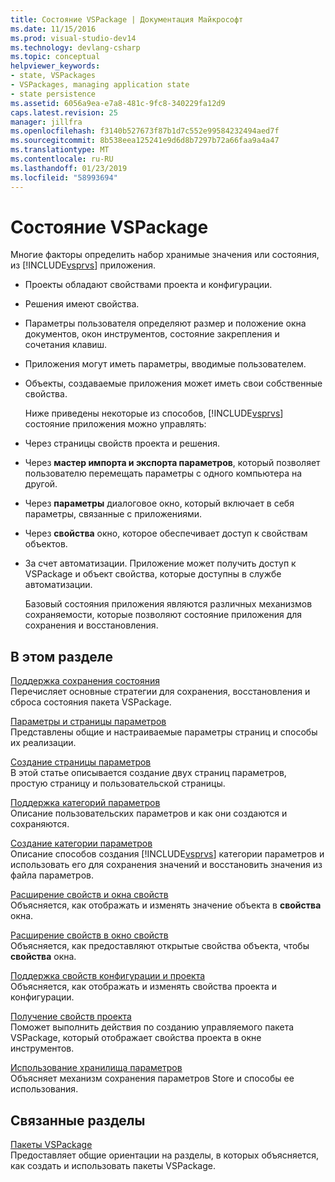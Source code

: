 ```yaml
---
title: Состояние VSPackage | Документация Майкрософт
ms.date: 11/15/2016
ms.prod: visual-studio-dev14
ms.technology: devlang-csharp
ms.topic: conceptual
helpviewer_keywords:
- state, VSPackages
- VSPackages, managing application state
- state persistence
ms.assetid: 6056a9ea-e7a8-481c-9fc8-340229fa12d9
caps.latest.revision: 25
manager: jillfra
ms.openlocfilehash: f3140b527673f87b1d7c552e99584232494aed7f
ms.sourcegitcommit: 8b538eea125241e9d6d8b7297b72a66faa9a4a47
ms.translationtype: MT
ms.contentlocale: ru-RU
ms.lasthandoff: 01/23/2019
ms.locfileid: "58993694"
---
```

# <a name="vspackage-state"></a>Состояние VSPackage
Многие факторы определить набор хранимые значения или состояния, из [!INCLUDE[vsprvs](../includes/vsprvs-md.md)] приложения.  
  
- Проекты обладают свойствами проекта и конфигурации.  
  
- Решения имеют свойства.  
  
- Параметры пользователя определяют размер и положение окна документов, окон инструментов, состояние закрепления и сочетания клавиш.  
  
- Приложения могут иметь параметры, вводимые пользователем.  
  
- Объекты, создаваемые приложения может иметь свои собственные свойства.  
  
  Ниже приведены некоторые из способов, [!INCLUDE[vsprvs](../includes/vsprvs-md.md)] состояние приложения можно управлять:  
  
- Через страницы свойств проекта и решения.  
  
- Через **мастер импорта и экспорта параметров**, который позволяет пользователю перемещать параметры с одного компьютера на другой.  
  
- Через **параметры** диалоговое окно, который включает в себя параметры, связанные с приложениями.  
  
- Через **свойства** окно, которое обеспечивает доступ к свойствам объектов.  
  
- За счет автоматизации. Приложение может получить доступ к VSPackage и объект свойства, которые доступны в службе автоматизации.  
  
  Базовый состояния приложения являются различных механизмов сохраняемости, которые позволяют состояние приложения для сохранения и восстановления.  
  
## <a name="in-this-section"></a>В этом разделе  
 [Поддержка сохранения состояния](../misc/support-for-state-persistence.md)  
 Перечисляет основные стратегии для сохранения, восстановления и сброса состояния пакета VSPackage.  
  
 [Параметры и страницы параметров](../extensibility/internals/options-and-options-pages.md)  
 Представлены общие и настраиваемые параметры страниц и способы их реализации.  
  
 [Создание страницы параметров](../extensibility/creating-an-options-page.md)  
 В этой статье описывается создание двух страниц параметров, простую страницу и пользовательской страницы.  
  
 [Поддержка категорий параметров](../misc/support-for-settings-categories.md)  
 Описание пользовательских параметров и как они создаются и сохраняются.  
  
 [Создание категории параметров](../extensibility/creating-a-settings-category.md)  
 Описание способов создания [!INCLUDE[vsprvs](../includes/vsprvs-md.md)] категории параметров и использовать его для сохранения значений и восстановить значения из файла параметров.  
  
 [Расширение свойств и окна свойств](../extensibility/extending-properties-and-the-property-window.md)  
 Объясняется, как отображать и изменять значение объекта в **свойства** окна.  
  
 [Расширение свойств в окно свойств](../extensibility/exposing-properties-to-the-properties-window.md)  
 Объясняется, как предоставляют открытые свойства объекта, чтобы **свойства** окна.  
  
 [Поддержка свойств конфигурации и проекта](../extensibility/internals/support-for-project-and-configuration-properties.md)  
 Объясняется, как отображать и изменять свойства проекта и конфигурации.  
  
 [Получение свойств проекта](../extensibility/getting-project-properties.md)  
 Поможет выполнить действия по созданию управляемого пакета VSPackage, который отображает свойства проекта в окне инструментов.  
  
 [Использование хранилища параметров](../extensibility/using-the-settings-store.md)  
 Объясняет механизм сохранения параметров Store и способы ее использования.  
  
## <a name="related-sections"></a>Связанные разделы  
 [Пакеты VSPackage](../extensibility/internals/vspackages.md)  
 Предоставляет общие ориентации на разделы, в которых объясняется, как создать и использовать пакеты VSPackage.